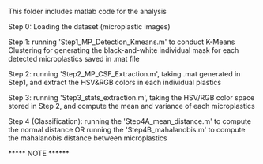 This folder includes matlab code for the analysis

Step 0: Loading the dataset (microplastic images)

Step 1: running 'Step1_MP_Detection_Kmeans.m' to conduct K-Means Clustering for generating the black-and-white individual mask for each detected microplastics saved in .mat file

Step 2: running 'Step2_MP_CSF_Extraction.m', taking .mat generated in Step1, and extract the HSV&RGB colors in each individual plastics

Step 3: running 'Step3_stats_extraction.m', taking the HSV/RGB color space stored in Step 2, and compute the mean and variance of each microplastics

Step 4 (Classification): running the 'Step4A_mean_distance.m' to compute the normal distance OR running the 'Step4B_mahalanobis.m' to compute the mahalanobis distance between microplastics

***** NOTE ******
